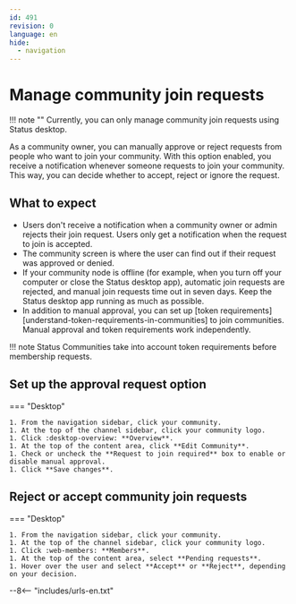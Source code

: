 ```yaml
---
id: 491
revision: 0
language: en
hide:
  - navigation
---
```


# Manage community join requests

!!! note ""
     Currently, you can only manage community join requests using Status desktop.

As a community owner, you can manually approve or reject requests from people who want to join your community. With this option enabled, you receive a notification whenever someone requests to join your community. This way, you can decide whether to accept, reject or ignore the request.

## What to expect

- Users don't receive a notification when a community owner or admin rejects their join request. Users only get a notification when the request to join is accepted.
- The community screen is where the user can find out if their request was approved or denied.
- If your community node is offline (for example, when you turn off your computer or close the Status desktop app), automatic join requests are rejected, and manual join requests time out in seven days. Keep the Status desktop app running as much as possible.
- In addition to manual approval, you can set up [token requirements][understand-token-requirements-in-communities] to join communities. Manual approval and token requirements work independently.

!!! note
    Status Communities take into account token requirements before membership requests.

## Set up the approval request option

=== "Desktop"

    1. From the navigation sidebar, click your community.
    1. At the top of the channel sidebar, click your community logo.
    1. Click :desktop-overview: **Overview**.
    1. At the top of the content area, click **Edit Community**.
    1. Check or uncheck the **Request to join required** box to enable or disable manual approval.
    1. Click **Save changes**.   

## Reject or accept community join requests

=== "Desktop"

    1. From the navigation sidebar, click your community.
    1. At the top of the channel sidebar, click your community logo.
    1. Click :web-members: **Members**.
    1. At the top of the content area, select **Pending requests**.
    1. Hover over the user and select **Accept** or **Reject**, depending on your decision.

--8<-- "includes/urls-en.txt"
